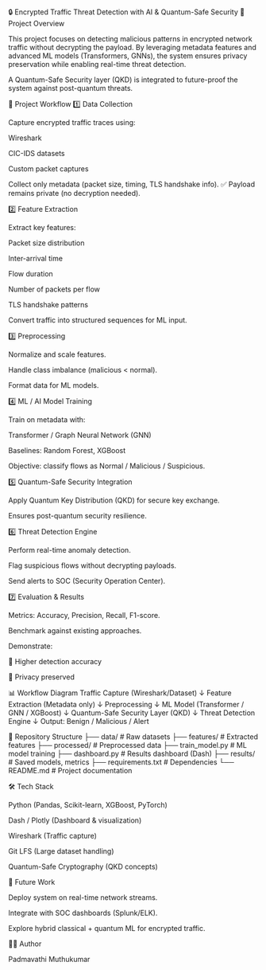 🔒 Encrypted Traffic Threat Detection with AI & Quantum-Safe Security
📌 Project Overview

This project focuses on detecting malicious patterns in encrypted network traffic without decrypting the payload. By leveraging metadata features and advanced ML models (Transformers, GNNs), the system ensures privacy preservation while enabling real-time threat detection.

A Quantum-Safe Security layer (QKD) is integrated to future-proof the system against post-quantum threats.

🚀 Project Workflow
1️⃣ Data Collection

Capture encrypted traffic traces using:

Wireshark

CIC-IDS datasets

Custom packet captures

Collect only metadata (packet size, timing, TLS handshake info).
✅ Payload remains private (no decryption needed).

2️⃣ Feature Extraction

Extract key features:

Packet size distribution

Inter-arrival time

Flow duration

Number of packets per flow

TLS handshake patterns

Convert traffic into structured sequences for ML input.

3️⃣ Preprocessing

Normalize and scale features.

Handle class imbalance (malicious < normal).

Format data for ML models.

4️⃣ ML / AI Model Training

Train on metadata with:

Transformer / Graph Neural Network (GNN)

Baselines: Random Forest, XGBoost

Objective: classify flows as Normal / Malicious / Suspicious.

5️⃣ Quantum-Safe Security Integration

Apply Quantum Key Distribution (QKD) for secure key exchange.

Ensures post-quantum security resilience.

6️⃣ Threat Detection Engine

Perform real-time anomaly detection.

Flag suspicious flows without decrypting payloads.

Send alerts to SOC (Security Operation Center).

7️⃣ Evaluation & Results

Metrics: Accuracy, Precision, Recall, F1-score.

Benchmark against existing approaches.

Demonstrate:

🚀 Higher detection accuracy

🔐 Privacy preserved

📊 Workflow Diagram
Traffic Capture (Wireshark/Dataset)
          ↓
   Feature Extraction (Metadata only)
          ↓
        Preprocessing
          ↓
 ML Model (Transformer / GNN / XGBoost)
          ↓
 Quantum-Safe Security Layer (QKD)
          ↓
 Threat Detection Engine
          ↓
 Output: Benign / Malicious / Alert

📂 Repository Structure
├── data/                 # Raw datasets
├── features/             # Extracted features
├── processed/            # Preprocessed data
├── train_model.py        # ML model training
├── dashboard.py          # Results dashboard (Dash)
├── results/              # Saved models, metrics
├── requirements.txt      # Dependencies
└── README.md             # Project documentation

🛠️ Tech Stack

Python (Pandas, Scikit-learn, XGBoost, PyTorch)

Dash / Plotly (Dashboard & visualization)

Wireshark (Traffic capture)

Git LFS (Large dataset handling)

Quantum-Safe Cryptography (QKD concepts)

📢 Future Work

Deploy system on real-time network streams.

Integrate with SOC dashboards (Splunk/ELK).

Explore hybrid classical + quantum ML for encrypted traffic.

👩‍💻 Author

Padmavathi Muthukumar